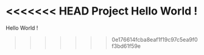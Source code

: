 <<<<<<< HEAD
Project Hello World !
=======
Hello World !
>>>>>>> 0e176614fcba8eaf1f19c97c5ea9f0f3bd61f59e
